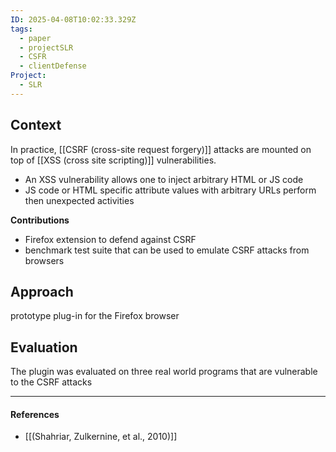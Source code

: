 ```yaml
---
ID: 2025-04-08T10:02:33.329Z
tags:
  - paper
  - projectSLR
  - CSFR
  - clientDefense
Project:
  - SLR
---
```

## Context

In practice, [[CSRF (cross-site request forgery)]] attacks are mounted on top of [[XSS (cross site scripting)]] vulnerabilities.
- An XSS vulnerability allows one to inject arbitrary HTML or JS code
- JS code or HTML specific attribute values with arbitrary URLs perform then unexpected activities

**Contributions**
- Firefox extension to defend against CSRF
- benchmark test suite that can be used to emulate CSRF attacks from browsers

## Approach

prototype plug-in for the Firefox browser

## Evaluation

The plugin was evaluated on three real world programs that are vulnerable to the CSRF attacks

---
#### References
- [[(Shahriar, Zulkernine, et al., 2010)]]
